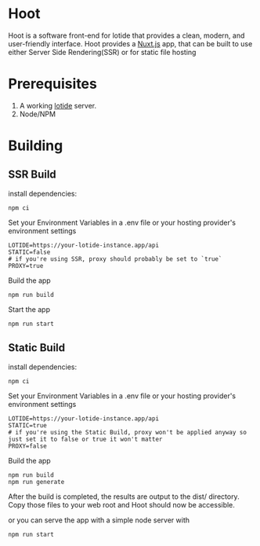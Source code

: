 # Hoot

Hoot is a software front-end for lotide that provides a clean, modern, and user-friendly interface. Hoot provides a [Nuxt.js](https://nuxtjs.org/) app, that can be built to use either Server Side Rendering(SSR) or for static file hosting 

# Prerequisites

1. A working [lotide](https://git.sr.ht/~vpzom/lotide) server.
2. Node/NPM

# Building

## SSR Build
install dependencies:
```
npm ci
```
Set your Environment Variables in a .env file or your hosting provider's environment settings
```.env
LOTIDE=https://your-lotide-instance.app/api
STATIC=false
# if you're using SSR, proxy should probably be set to `true`
PROXY=true
```

Build the app

```
npm run build
```

Start the app

```
npm run start
```

## Static Build

install dependencies:
```
npm ci
```
Set your Environment Variables in a .env file or your hosting provider's environment settings
```.env
LOTIDE=https://your-lotide-instance.app/api
STATIC=true
# if you're using the Static Build, proxy won't be applied anyway so just set it to false or true it won't matter
PROXY=false
```

Build the app

```
npm run build
npm run generate
```
After the build is completed, the results are output to the dist/ directory. Copy those files to your web root and Hoot should now be accessible.

 or you can serve the app with a simple node server with

```
npm run start
```


